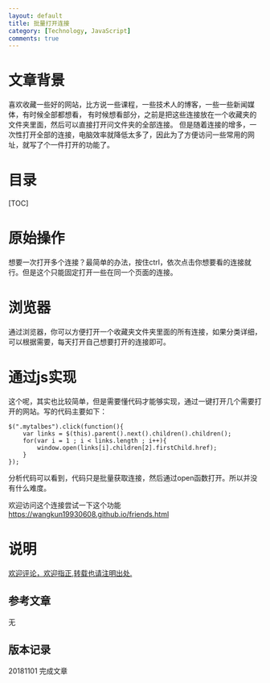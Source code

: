 ```yaml
---
layout: default
title: 批量打开连接
category: [Technology, JavaScript]
comments: true
---
```



# 文章背景
喜欢收藏一些好的网站，比方说一些课程，一些技术人的博客，一些一些新闻媒体，有时候全部都想看，
有时候想看部分，之前是把这些连接放在一个收藏夹的文件夹里面，然后可以直接打开问文件夹的全部连接。
但是随着连接的增多，一次性打开全部的连接，电脑效率就降低太多了，因此为了方便访问一些常用的网址，就写了个一件打开的功能了。








# 目录

[TOC]









# 原始操作

想要一次打开多个连接？最简单的办法，按住ctrl，依次点击你想要看的连接就行。但是这个只能固定打开一些在同一个页面的连接。


# 浏览器

通过浏览器，你可以方便打开一个收藏夹文件夹里面的所有连接，如果分类详细，可以根据需要，每天打开自己想要打开的连接即可。

# 通过js实现

这个呢，其实也比较简单，但是需要懂代码才能够实现，通过一键打开几个需要打开的网站。写的代码主要如下：
```
$(".mytalbes").click(function(){
	var links = $(this).parent().next().children().children();
	for(var i = 1 ; i < links.length ; i++){
		window.open(links[i].children[2].firstChild.href);
	}
});
```

分析代码可以看到，代码只是批量获取连接，然后通过open函数打开。所以并没有什么难度。

欢迎访问这个连接尝试一下这个功能<https://wangkun19930608.github.io/friends.html>



# 说明


[欢迎评论，欢迎指正,转载也请注明出处.](https://wangkun19930608.github.io/technology/javascript/2018/11/01/open-links/)

## 参考文章

无

## 版本记录


20181101 完成文章



